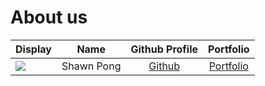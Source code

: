 # About us

Display |    Name    |             Github Profile             | Portfolio 
--------|:----------:|:--------------------------------------:|:---------:
![](https://avatars.githubusercontent.com/u/110764881?s=400&u=f41e3f40315f394bd71538063882c06bcfa2b624&v=4) | Shawn Pong | [Github](https://github.com/shawnpong) | [Portfolio](docs/team/shawnpong.md)
